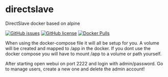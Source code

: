 # directslave
DirectSlave docker based on alpine

[![GitHub issues](https://img.shields.io/github/issues/scraane/directslave?style=flat-square)](https://github.com/scraane/directslave/issues) [![GitHub license](https://img.shields.io/github/license/scraane/directslave?style=flat-square)](https://github.com/scraane/directslave/blob/main/LICENSE) [![Docker Pulls](https://img.shields.io/docker/pulls/nutjob/directadmin?style=flat-square)](https://hub.docker.com/r/nutjob/directslave)

When using the docker-compose file it will all be setup for you.
A volume will be created and mapped to /app in the docker.
If you dont use the docker compose you will have to mount /app to
a volume or path yourself.

After starting open webui on port 2222 and login with admin/password.
Go to manage users, create a new one and delete the admin account!